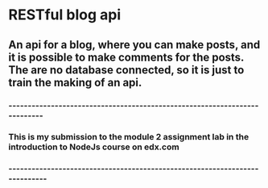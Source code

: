 # RESTful blog api

## An api for a blog, where you can make posts, and it is possible to make comments for the posts. The are no database connected, so it is just to train the making of an api.

### --------------------------------------------------------------------------

### This is my submission to the module 2 assignment lab in the introduction to NodeJs course on edx.com

### ---------------------------------------------------------------------------
